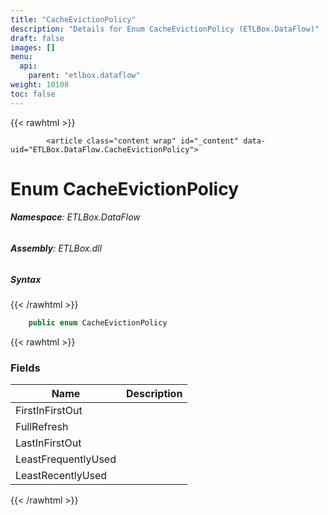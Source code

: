 ```yaml
---
title: "CacheEvictionPolicy"
description: "Details for Enum CacheEvictionPolicy (ETLBox.DataFlow)"
draft: false
images: []
menu:
  api:
    parent: "etlbox.dataflow"
weight: 10108
toc: false
---
```


{{< rawhtml >}}

            <article class="content wrap" id="_content" data-uid="ETLBox.DataFlow.CacheEvictionPolicy">
  <h1 id="ETLBox_DataFlow_CacheEvictionPolicy" data-uid="ETLBox.DataFlow.CacheEvictionPolicy" class="text-break">Enum CacheEvictionPolicy</h1>
  <div class="markdown level0 summary"></div>
  <div class="markdown level0 conceptual"></div>
<h6><strong>Namespace</strong>: ETLBox.DataFlow</h6>
  <h6><strong>Assembly</strong>: ETLBox.dll</h6>
  <h5 id="ETLBox_DataFlow_CacheEvictionPolicy_syntax">Syntax</h5>
{{< /rawhtml >}}

```C#
    public enum CacheEvictionPolicy
```

{{< rawhtml >}}
  <h3 id="fields">Fields
</h3>
  <table class="table table-bordered table-condensed">
    <thead>
      <tr>
        <th>Name</th>
        <th>Description</th>
      </tr>
    <thead>
    </thead></thead><tbody>
      <tr>
        <td id="ETLBox_DataFlow_CacheEvictionPolicy_FirstInFirstOut">FirstInFirstOut</td>
        <td></td>
      </tr>
      <tr>
        <td id="ETLBox_DataFlow_CacheEvictionPolicy_FullRefresh">FullRefresh</td>
        <td></td>
      </tr>
      <tr>
        <td id="ETLBox_DataFlow_CacheEvictionPolicy_LastInFirstOut">LastInFirstOut</td>
        <td></td>
      </tr>
      <tr>
        <td id="ETLBox_DataFlow_CacheEvictionPolicy_LeastFrequentlyUsed">LeastFrequentlyUsed</td>
        <td></td>
      </tr>
      <tr>
        <td id="ETLBox_DataFlow_CacheEvictionPolicy_LeastRecentlyUsed">LeastRecentlyUsed</td>
        <td></td>
      </tr>
    </tbody>
  </table>

{{< /rawhtml >}}
